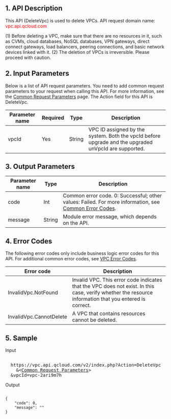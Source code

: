 ## 1. API Description

This API (DeleteVpc) is used to delete VPCs.
API request domain name: <font style="color:red">vpc.api.qcloud.com</font>

(1) Before deleting a VPC, make sure that there are no resources in it, such as CVMs, cloud databases, NoSQL databases, VPN gateways, direct connect gateways, load balancers, peering connections, and basic network devices linked with it.
(2) The deletion of VPCs is irreversible. Please proceed with caution.

## 2. Input Parameters
Below is a list of API request parameters. You need to add common request parameters to your request when calling this API. For more information, see the <a href="https://intl.cloud.tencent.com/doc/api/372/4153" title="Common Request Parameters">Common Request Parameters</a> page. The Action field for this API is DeleteVpc.

| Parameter name | Required | Type | Description |
|---------|---------|---------|---------|
| vpcId | Yes | String | VPC ID assigned by the system. Both the vpcId before upgrade and the upgraded unVpcId are supported. |

 

## 3. Output Parameters

| Parameter name | Type | Description |
|---------|---------|---------|
| code | Int | Common error code. 0: Successful; other values: Failed. For more information, see <a href="https://intl.cloud.tencent.com/document/product/377/8946" title="Common Error Codes">Common Error Codes</a>.|
| message | String | Module error message, which depends on the API. |

## 4. Error Codes
 The following error codes only include business logic error codes for this API. For additional common error codes, see <a href="https://intl.cloud.tencent.com/doc/api/245/4924" title="VPC Error Codes">VPC Error Codes</a>.

| Error code | Description |
|---------|---------|
| InvalidVpc.NotFound | Invalid VPC. This error code indicates that the VPC does not exist. In this case, verify whether the resource information that you entered is correct. |
| InvalidVpc.CannotDelete | A VPC that contains resources cannot be deleted.

## 5. Sample

Input
<pre>

  https://vpc.api.qcloud.com/v2/index.php?Action=DeleteVpc
	&<<a href="https://intl.cloud.tencent.com/doc/api/229/6976">Common Request Parameters</a>>
  &vpcId=vpc-2ari9m7h
</pre>

Output
```

{
    "code": 0,
    "message": ""
}

```

